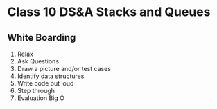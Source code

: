 Class 10 DS&A Stacks and Queues
===

## White Boarding

1. Relax
1. Ask Questions
1. Draw a picture and/or test cases
1. Identify data structures
1. Write code out loud
1. Step through
1. Evaluation Big O
